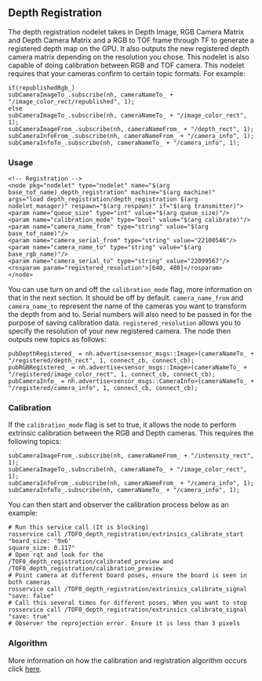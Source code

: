 
## Depth Registration

The depth registration nodelet takes in Depth Image, RGB Camera Matrix and Depth Camera Matrix and a RGB to TOF frame through TF to generate a registered depth map on the GPU. It also outputs the new registered depth camera matrix depending on the resolution you chose. This nodelet is also capable of doing calibration between RGB and TOF camera. This nodelet requires that your cameras confirm to certain topic formats. For example:

```
if(republishedRgb_)
subCameraImageTo_.subscribe(nh, cameraNameTo_ + "/image_color_rect/republished", 1);
else
subCameraImageTo_.subscribe(nh, cameraNameTo_ + "/image_color_rect", 1);
subCameraImageFrom_.subscribe(nh, cameraNameFrom_ + "/depth_rect", 1);
subCameraInfoFrom_.subscribe(nh, cameraNameFrom_ + "/camera_info", 1);
subCameraInfoTo_.subscribe(nh, cameraNameTo_ + "/camera_info", 1);
```

### Usage

```
<!-- Registration -->
<node pkg="nodelet" type="nodelet" name="$(arg base_tof_name)_depth_registration" machine="$(arg machine)"
args="load depth_registration/depth_registration $(arg nodelet_manager)" respawn="$(arg respawn)" if="$(arg transmitter)">
<param name="queue_size" type="int" value="$(arg queue_size)"/>
<param name="calibration_mode" type="bool" value="$(arg calibrate)"/>
<param name="camera_name_from" type="string" value="$(arg base_tof_name)"/>
<param name="camera_serial_from" type="string" value="22100546"/>
<param name="camera_name_to" type="string" value="$(arg base_rgb_name)"/>
<param name="camera_serial_to" type="string" value="22099567"/>
<rosparam param="registered_resolution">[640, 480]</rosparam>
</node>
```

You can use turn on and off the `calibration_mode` flag, more information on that in the next section. It should be off by default. `camera_name_from` and `camera_name_to` represent the name of the cameras you want to transform the depth from and to. Serial numbers will also need to be passed in for the purpose of saving calibration data. `registered_resolution` allows you to specify the resolution of your new registered camera.  The node then outputs new topics as follows:

```
pubDepthRegistered_ = nh.advertise<sensor_msgs::Image>(cameraNameTo_ + "/registered/depth_rect", 1, connect_cb, connect_cb);
pubRGBRegistered_ = nh.advertise<sensor_msgs::Image>(cameraNameTo_ + "/registered/image_color_rect", 1, connect_cb, connect_cb);
pubCameraInfo_ = nh.advertise<sensor_msgs::CameraInfo>(cameraNameTo_ + "/registered/camera_info", 1, connect_cb, connect_cb);
```

### Calibration

If the `calibration_mode` flag is set to true, it allows the node to perform extrinsic calibration between the RGB and Depth cameras. This requires the following topics:

```
subCameraImageFrom_.subscribe(nh, cameraNameFrom_ + "/intensity_rect", 1);
subCameraImageTo_.subscribe(nh, cameraNameTo_ + "/image_color_rect", 1);
subCameraInfoFrom_.subscribe(nh, cameraNameFrom_ + "/camera_info", 1);
subCameraInfoTo_.subscribe(nh, cameraNameTo_ + "/camera_info", 1);
```

You can then start and observer the calibration process below as an example:

```
# Run this service call (It is blocking)
rosservice call /TOF0_depth_registration/extrinsics_calibrate_start "board_size: '9x6'
square_size: 0.117"
# Open rqt and look for the /TOF0_depth_registration/calibrated_preview and /TOF0_depth_registration/calibration_preview
# Point camera at different board poses, ensure the board is seen in both cameras
rosservice call /TOF0_depth_registration/extrinsics_calibrate_signal "save: false"
# Call this several times for different poses. When you want to stop
rosservice call /TOF0_depth_registration/extrinsics_calibrate_signal "save: true"
# Observer the reprojection error. Ensure it is less than 3 pixels
```

### Algorithm

More information on how the calibration and registration algorithm occurs click [here](https://github.com/rp5-tumcreate/ac2-ros-sensor-pkgs/blob/nuc-linux-devel/docs/tex/camera/Camera.pdf).

